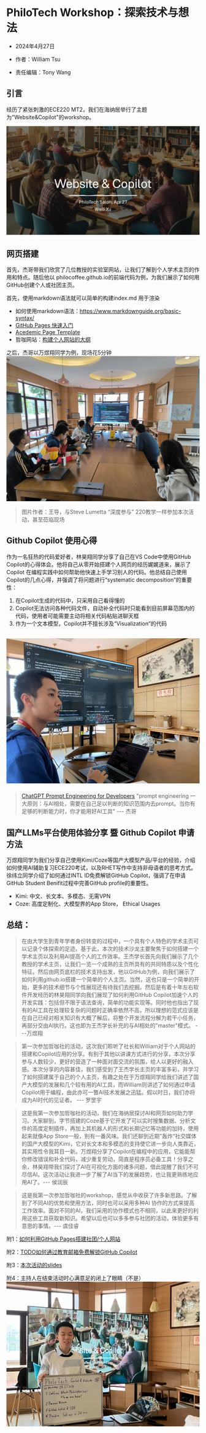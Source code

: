 # PhiloTech Workshop：探索技术与想法

- 2024年4月27日

- 作者：William Tsu

- 责任编辑：Tony Wang
## 引言
经历了紧张刺激的ECE220 MT2，我们在海纳居举行了主题为"Website&Copilot"的workshop。

![slide_0th](tech/2024/0427_PhiloTech_Copilot/blog.assets/slide0.jpeg)
## 网页搭建
首先，杰哥带我们欣赏了几位教授的实验室网站，让我们了解到个人学术主页的作用和特点。随后他以 philocoffee.github.io的前端代码为例，为我们展示了如何用GitHub创建个人或社团主页。

首先，使用markdown语法就可以简单的构建index.md 用于渲染
- 如何使用markdown语法：https://www.markdownguide.org/basic-syntax/
- [GitHub Pages 快速入门](https://docs.github.com/zh/pages/quickstart)
- [Acedemic Page Template](https://academicpages.github.io/)
- 哲咖网站：[构建个人网站的大纲](https://philocoffee.github.io/tech/0807_%E5%A6%82%E4%BD%95%E6%90%AD%E5%BB%BA%E8%87%AA%E5%B7%B1%E7%9A%84%E7%A4%BE%E5%9B%A2%E7%BD%91%E7%AB%99.html)
  
之后，杰哥以万煜翔同学为例，现场花5分钟
![为数不多能看的图片](https://github.com/PhiloCoffee/PhiloCoffee.github.io/blob/main/tech/2024/0427_PhiloTech_Copilot/blog.assets/salon.jpg)

> 图片作者：王导，与Steve Lumetta “深度参与” 220教学一样参加本次活动，甚至莅临现场

## Github Copilot 使用心得

作为一名狂热的代码爱好者，林昊翔同学分享了自己在VS Code中使用GitHub Copilot的心得体会。他将自己从零开始搭建个人网页的经历娓娓道来，展示了Copilot 在编程实践中如何帮助他快速上手学习别人的代码。他总结自己使用Copilot的几点心得，并强调了将问题进行“systematic decomposition”的重要性：

1. 在Copilot生成的代码中，只采用自己看得懂的
2. Copilot无法访问各种代码文件，自动补全代码时只能看到目前屏幕范围内的代码，使用者可能需要主动将相关代码粘贴进聊天框
3. 作为一个文本模型，Copilot并不擅长涉及“Visualization”的代码

## ![SteveLin](https://github.com/PhiloCoffee/PhiloCoffee.github.io/blob/main/tech/2024/0427_PhiloTech_Copilot/blog.assets/SteveLin.jpg)

> [ChatGPT Prompt Engineering for Developers](https://www.deeplearning.ai/short-courses/chatgpt-prompt-engineering-for-developers/)
> "prompt engineering 一大原则：与AI相处，需要在自己足以判断的知识范围内去prompt。当你有足够的判断能力时，你才能用好AI工具" --- 杰哥

## 国产LLMs平台使用体验分享 暨 Github Copilot 申请方法

万煜翔同学为我们分享自己使用Kimi/Coze等国产大模型产品/平台的经验，介绍如何使用AI辅助复习ECE220考试，以及RHET写作中支持非母语者的思考方式。徐纬立同学介绍了如何通过INTL ID免费解锁GitHub Copilot，强调了在申请GitHub Student Benifit过程中完善GitHub profile的重要性。

- Kimi: 中文、长文本、多模态、无需VPN
- Coze: 高度定制化、大模型界的App Store， Ethical Usages

## 总结：

> 在由大学生到青年学者身份转变的过程中，一个具有个人特色的学术主页可以记录个体探索的足迹。基于此，本次的技术沙龙主要聚焦于如何搭建一个学术主页以及利用AI提高个人的工作效率。王杰学长首先向我们展示了几个教授的学术主页，让我们一览一个成熟的主页所具有的共同特质以及个性化特征。然后由网页底栏的技术支持出发，他以GitHub为例，向我们展示了如何利用github.io搭建一个简单的个人主页。当然，这也只是一个简单的开始，更多的技术细节与个性展现还有待我们去挖掘。然后是有着十年左右软件开发经历的林昊翔同学向我们展现了如何利用GitHub Copilot加速个人的开发实践：包括但不限于语法查询，简单的功能实现等。同时他也指出了现有的AI工具在处理较复杂的问题时正确率依然不高，所以理想的范式应该是在自己已经对相关知识有大概了解后，将整个开发流程分解为若干小任务，再部分交由AI执行。这也即为王杰学长补充的与AI相处的"master"模式。 ---万煜翔

> 

> 第一次参加哲咖社的活动，这次我们聆听了社长和William对于个人网站的搭建和Copilot应用的分享。有别于其他以讲课方式进行的分享，本次分享参与人数较少，更好的营造了一种面对面交流的氛围，给人以更好的融入感。本次分享的内容甚佳，我们感受到了王杰学长主页的丰富多彩，并学习了如何搭建属于自己的个人主页，有趣之处在于万煜翔同学给我们讲述了国产大模型的发展和几个较有用的AI工具，而William则讲述了如何通过申请Copilot用于编程，由此亦可一瞥AI技术发展之迅猛。假以时日，我们亦将成为AI时代的见证者。 --- 罗罡宇

> 

> 这是我第一次参加哲咖社的活动，我们在海纳居探讨AI和网页如何助力学习。大家聊到，字节搭建的Coze基于它开发了可以实时搜集数据、分析文件的高度定制插件，再加上其机器人的形式和长期记忆等功能的加持，使用起来就像App Store一般，别有一番风味。我们还聊到近期”轰炸“社交媒体的国产大模型的Kimi，它对长文本和多模态的支持使它进一步向人类靠近，其实用性令我耳目一新。万煜翔分享了Copilot在编程中的应用，它能能帮你修改错误和补全代码，减少重复劳动，简直是程序员必备工具！分享之余，林昊翔带我们探讨了AI在可视化方面的诸多问题，借此提醒了我们不可尽信AI。这次活动让我进一步了解了AI当下的发展趋势，也让我更熟练地应用AI了。--- 侯润辰

> 

> 这是我第一次参加哲咖社的workshop，感觉从中收获了许多新思路。了解到了不同AI的优势和使用方法，同时也可以采用多种AI 协作的方式来提高工作效率。面对不同的AI，我们采用的协作模式也不相同，以此来更好的利用这些工具获取新知识。希望以后也可以多多参与社团的活动，体验更多有意思的事情。--- 虞佳睿

附1：[如何利用GitHub Pages搭建社团/个人网站](https://github.com/PhiloCoffee/PhiloCoffee.github.io/blob/main/tech/0807_如何搭建自己的社团网站.md)

附2：[TODO如何通过教育邮箱免费解锁GitHub Copilot](www.google.com)

附3：[本次活动的slides](https://github.com/PhiloCoffee/PhiloCoffee.github.io/blob/main/tech/2024/0427_PhiloTech_Copilot/blog.assets/slides_PhiloTech_Apr27.pdf)

附4：主持人在结束活动时心满意足的闭上了眼睛（不是）
![死不瞑目](https://github.com/PhiloCoffee/PhiloCoffee.github.io/blob/main/tech/2024/0427_PhiloTech_Copilot/blog.assets/eyes_closed.jpg)
